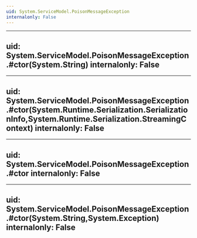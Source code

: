 ```yaml
---
uid: System.ServiceModel.PoisonMessageException
internalonly: False
---
```


---
uid: System.ServiceModel.PoisonMessageException.#ctor(System.String)
internalonly: False
---

---
uid: System.ServiceModel.PoisonMessageException.#ctor(System.Runtime.Serialization.SerializationInfo,System.Runtime.Serialization.StreamingContext)
internalonly: False
---

---
uid: System.ServiceModel.PoisonMessageException.#ctor
internalonly: False
---

---
uid: System.ServiceModel.PoisonMessageException.#ctor(System.String,System.Exception)
internalonly: False
---
